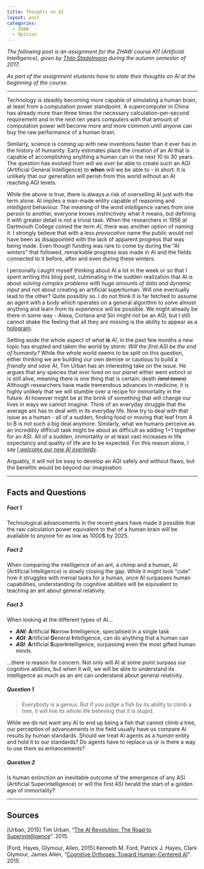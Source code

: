 ```yaml
---
title: Thoughts on AI
layout: post
categories:
  - ZHAW
  - Opinion
---
```


*The following post is an assignment for the ZHAW course KI1 (Artificial Intelligence), given by [Thilo Stadelmann](http://stdm.github.io) during the autumn semester of 2017.*

*As part of the assignment students have to state their thoughts on AI at the beginning of the course.*

---

Technology is steadily becoming more capable of simulating a human brain, at least from a computation power standpoint. A supercomputer in China has already more than three times the necessary calculation-per-second requirement and in the next ten years computers with that amount of computation power will become more and more common until anyone can buy the raw performance of a human brain.

Similarly, science is coming up with new inventions faster than it ever has in the history of humanity. Early estimates place the creation of an AI that is capable of accomplishing anything a human can in the next 10 to 30 years. The question has evolved from _will we ever_ be able to create such an AGI (Artificial General Intelligence) to **when** will we be able to - in short: It is unlikely that our generation will perish from this world without an AI reaching AGI levels.

While the above is true, there is always a risk of overselling AI just with the term alone. AI implies a man-made entity capable of reasoning and *intelligent* behaviour. The meaning of the word *intelligence* varies from one person to another, everyone knows instinctively what it means, but defining it with greater detail is not a trivial task.
When the researchers in 1956 at Dartmouth College coined the term *AI*, there was another option of naming it. I strongly believe that with a less *provocative* name the public would not have been as disappointed with the lack of apparent progress that was being made. Even though funding was rare to come by during the "AI winters" that followed, remarkable progress was made in AI and the fields connected to it before, after and even during these winters.

I personally caught myself thinking about AI a lot in the week or so that I spent writing this blog post, culminating in the sudden realization that AI is about *solving complex problems with huge amounts of data and dynamic input* and not about creating an artificial superhuman. Will one eventually lead to the other? Quite possibly so. I do not think it is far fetched to assume an agent with a body which operates on a general algorithm to solve almost anything and learn from its experience will be possible. We might already be there in some way - Alexa, Cortana and Siri might not be an AGI, but I still cannot shake the feeling that all they are missing is the ability to appear as a [hologram](https://i.pinimg.com/originals/6b/82/06/6b820635ce2473a1ba7765f140025e3c.jpg).

Setting aside the whole aspect of *what **is** AI*, in the past few months a new topic has erupted and taken the world by storm: *Will the first ASI be the end of humanity?* While the whole world seems to be split on this question, either thinking we are building our own demise or cautious to build a *friendly and save* AI, Tim Urban has an interesting take on the issue. He argues that any species that ever lived on our planet either went extinct or is still alive, meaning there is one thing that is certain: death ~~*(and taxes)*~~.
Although researchers have made tremendous advances in medicine, it is highly unlikely that we will stumble over a recipe for immortality in the future. AI however might be at the brink of something that will change our lives in ways we cannot imagine. Think of an everyday struggle that the average ant has to deal with in its everyday life. Now try to deal with that issue as a human - all of a sudden, finding food or moving that leaf from A to B is not such a big deal anymore. Similarly, what we humans perceive as an incredibly difficult task might be about as difficult as adding 1+1 together for an ASI. All of a sudden, immortality or at least vast increases in life expectancy and quality of life are to be expected. For this reason alone, I say *[I welcome our new AI overlords](https://www.youtube.com/watch?v=MKx3JlTnHbc)*.

Arguably, it will not be easy to develop an AGI safely and without flaws, but the benefits would be beyond our imagination.

---

## Facts and Questions
##### Fact 1
Technological advancements in the recent years have made it possible that the raw calculation power equivalent to that of a human brain will be available to anyone for as low as 1000$ by 2025.

##### Fact 2
When comparing the intelligence of an ant, a chimp and a human, AI (Artificial Intelligence) is slowly closing the gap. While it might look "cute" how it struggles with menial tasks for a human, once AI surpasses human capabilities, understanding its cognitive abilities will be equivalent to teaching an ant about general relativity.

##### Fact 3
When looking at the different types of AI...
* **_ANI_**: **A**rtificial **N**arrow **I**ntelligence, specialised in a single task
* **_AGI_**: **A**rtificial **G**eneral **I**ntelligence, can do anything that a human can
* **_ASI_**: **A**rtificial **S**uper**i**ntelligence, surpassing even the most gifted human minds

...there is reason for concern. Not only will AI at some point surpass our cognitive abilities, but when it will, we will be able to understand its intelligence as much as an ant can understand about general relativity.

##### Question 1
> Everybody is a genius. But if you judge a fish by its ability to climb a tree, it will live its whole life believing that it is stupid.

While we do not want any AI to end up being a fish that cannot climb a tree, our perception of advancements in the field usually have us compare AI results by human standards. Should we treat AI agents as a _human_ entity and hold it to our standards? Do agents have to replace us or is there a way to use them as enhancements?

##### Question 2
Is human extinction an inevitable outcome of the emergence of any ASI (Artificial Superintelligence) or will the first ASI herald the start of a golden age of immortality?

---

## Sources
[Urban, 2015] Tim Urban, “[The AI Revolution: The Road to Superintelligence](https://waitbutwhy.com/2015/01/artificial-intelligence-revolution-1.html)”. 2015.

[Ford, Hayes, Glymour, Allen, 2015] Kenneth M. Ford, Patrick J. Hayes, Clark Glymour, James Allen, “[Cognitive Orthoses: Toward Human-Centered AI](https://www.aaai.org/ojs/index.php/aimagazine/article/viewFile/2629/2526)”. 2015.
